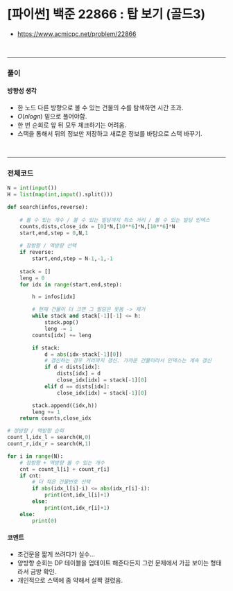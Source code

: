 # **\[파이썬\] 백준 22866 : 탑 보기 (골드3)**
* https://www.acmicpc.net/problem/22866
<br>

---

### **풀이**

#### **방향성 생각**
* 한 노드 다른 방향으로 볼 수 있는 건물의 수를 탐색하면 시간 초과.
* $O(nlogn)$ 밑으로 풀어야함.
* 한 번 순회로 앞 뒤 모두 체크하기는 어려움.
* 스택을 통해서 뒤의 정보만 저장하고 새로운 정보를 바탕으로 스택 바꾸기.

<br>

---

### **전체코드**
```python
N = int(input())
H = list(map(int,input().split()))

def search(infos,reverse):
		
    # 볼 수 있는 개수 / 볼 수 있는 빌딩까지 최소 거리 / 볼 수 있는 빌딩 인덱스
    counts,dists,close_idx = [0]*N,[10**6]*N,[10**6]*N
    start,end,step = 0,N,1
    
    # 정방향 / 역방향 선택
    if reverse:
        start,end,step = N-1,-1,-1
    
    stack = []
    leng = 0
    for idx in range(start,end,step):

        h = infos[idx]

        # 현재 건물이 더 크면 그 빌딩은 못봄 -> 제거
        while stack and stack[-1][-1] <= h:
            stack.pop()
            leng -= 1
        counts[idx] += leng

        if stack:
            d = abs(idx-stack[-1][0])
            # 갱신하는 경우 거리까지 갱신. 가까운 건물이라서 인덱스는 계속 갱신
            if d < dists[idx]:
                dists[idx] = d
                close_idx[idx] = stack[-1][0]
            elif d == dists[idx]:
                close_idx[idx] = stack[-1][0]

        stack.append((idx,h))
        leng += 1
    return counts,close_idx

# 정방향 / 역방향 순회
count_l,idx_l = search(H,0)
count_r,idx_r = search(H,1)

for i in range(N):
    # 정방향 + 역방향 볼 수 있는 개수
    cnt = count_l[i] + count_r[i]
    if cnt:
        # 더 작은 건물번호 선택
        if abs(idx_l[i]-i) <= abs(idx_r[i]-i):
            print(cnt,idx_l[i]+1)
        else:
            print(cnt,idx_r[i]+1)
    else:
        print(0)
```

#### **코멘트**
* 조건문을 짧게 쓰려다가 실수...
* 양방향 순회는 DP 테이블을 업데이트 해준다든지 그런 문제에서 가끔 보이는 형태라서 금방 확인.
* 개인적으로 스택에 좀 약해서 살짝 걸렸음.